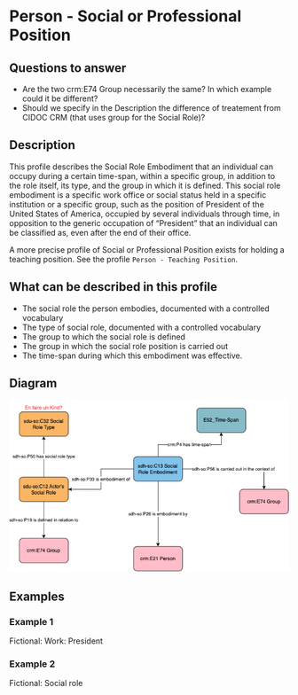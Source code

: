 # Person - Social or Professional Position

## Questions to answer

- Are the two crm:E74 Group necessarily the same? In which example could it be different?
- Should we specify in the Description the difference of treatement from CIDOC CRM (that uses group for the Social Role)?

## Description

This profile describes the Social Role Embodiment that an individual can occupy during a certain time-span, within a specific group, in addition to the role itself, its type, and the group in which it is defined. This social role embodiment is a specific work office or social status held in a specific institution or a specific group, such as the position of President of the United States of America, occupied by several individuals through time, in opposition to the generic occupation of “President” that an individual can be classified as, even after the end of their office.

A more precise profile of Social or Professional Position exists for holding a teaching position. See the profile `Person - Teaching Position`.

## What can be described in this profile

- The social role the person embodies, documented with a controlled vocabulary
- The type of social role, documented with a controlled vocabulary
- The group to which the social role is defined
- The group in which the social role position is carried out
- The time-span during which this embodiment was effective.

## Diagram

![Alt text](<Diagrams/GV_Profile_Person-Social or professional Position.drawio.png>)

## Examples

### Example 1

Fictional: Work: President

### Example 2

Fictional: Social role
